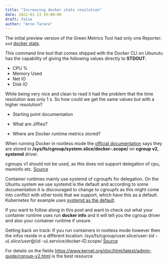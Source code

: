 ```yaml
---
title: "Increasing docker stats resolution"
date: 2022-01-13 19:00:00
draft: false
author: "Arne Tarara"
---
```


The initial preview version of the Green Metrics Tool had only one Reporter:
`asd` [docker stats](https://docs.docker.com/engine/reference/commandline/stats/).

This command line tool that comes shipped with the Docker CLI on Ubunutu
has the capability of giving the following values directly to **STDOUT**:
- CPU %
- Memory Used
- Net IO
- Disk IO

While being very nice and clean to read it had the problem that the time resolution
was only 1 s.
So how could we get the same values but with a higher resolution?

- Starting point documentation


- What are Jiffies?


- Where are Docker runtime metrics stored?

When running Docker in rootless mode the [official documentation](https://docs.docker.com/config/containers/runmetrics/#find-the-cgroup-for-a-given-container) says they are stored in
**/sys/fs/cgroup/system.slice/docker-<longid>.scope/** on **cgroup v2**, **systemd** driver.

cgroups v1 should not be used, as this does not support delegation of cpu, meminfo etc.
[Source](https://rootlesscontaine.rs/how-it-works/cgroups/)

Container runtimes mainly use systemd of cgroupfs for delegation.
On the Ubuntu system we use systemd is the default and according to some
documentation it is discouraged to change to cgroupfs as this might come into conflict
with other tools that we support, which have this as a default.
Kubernetes for example uses [systemd as the default](https://kubernetes.io/docs/tasks/administer-cluster/kubeadm/configure-cgroup-driver/).

If you want to follow along in this post and want to check out what your container runtime
uses run **docker info** and it will tell you the cgroup driver and also your container
runtime if unsure.

Getting back on track: If you run containers in rootless mode however then the infos reside in
a different location: /sys/fs/cgroup/user.slice/user-$(id -u).slice/user@$(id -u).service/docker-ID.scope/
[Source](https://rootlesscontaine.rs/getting-started/common/cgroup2/)


For details on the fields https://www.kernel.org/doc/html/latest/admin-guide/cgroup-v2.html is the best resource